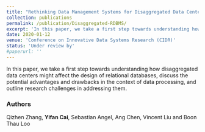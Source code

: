 ```yaml
---
title: "Rethinking Data Management Systems for Disaggregated Data Centers"
collection: publications
permalink: /publication/Disaggregated-RDBMS/
excerpt: 'In this paper, we take a first step towards understanding how disaggregated data centers might affect the design of relational databases, discuss the potential advantages and drawbacks in the context of data processing, and outline research challenges in addressing them.'
date: 2020-01-12
venue: 'Conference on Innovative Data Systems Research (CIDR)'
status: 'Under review by'
#paperurl: ''
---
```



In this paper, we take a first step towards understanding how disaggregated data centers might affect the design of relational databases, discuss the potential advantages and drawbacks in the context of data processing, and outline research challenges in addressing them.



### Authors 

Qizhen Zhang, **Yifan Cai**, Sebastian Angel, Ang Chen, Vincent Liu and Boon Thau Loo

